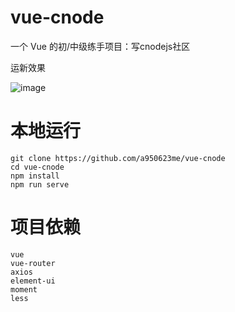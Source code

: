 # vue-cnode
一个 Vue 的初/中级练手项目：写cnodejs社区

运新效果

![image](https://github.com/a950623me/vue-cnode/tree/master/src/assets/screen.png)
# 本地运行
```
git clone https://github.com/a950623me/vue-cnode
cd vue-cnode
npm install
npm run serve
```
# 项目依赖
```
vue
vue-router
axios
element-ui
moment
less
```
